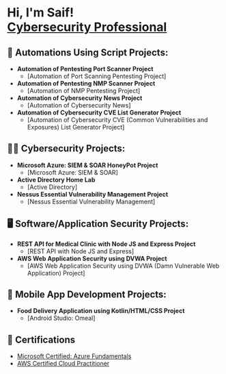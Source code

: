 <h1>Hi, I'm Saif! <br/><a href="https://github.com/SaifSyedh"> <a href="https://www.linkedin.com/in/saif-syed-42355826b/">Cybersecurity Professional</a></h1>
  
<h2>🔁 Automations Using Script Projects:</h2>
  
- <b>Automation of Pentesting Port Scanner Project</b>
  - [Automation of Port Scanning Pentesting Project]
- <b>Automation of Pentesting NMP Scanner Project</b>
  - [Automation of NMP Pentesting Project]
- <b>Automation of Cybersecurity News Project</b>
  - [Automation of Cybersecurity News]
- <b>Automation of Cybersecurity CVE List Generator Project</b>
  - [Automation of Cybersecurity CVE (Common Vulnerabilities and Exposures) List Generator Project]


<h2>👨‍💻 Cybersecurity Projects:</h2>

- <b>Microsoft Azure: SIEM & SOAR HoneyPot Project</b>
  - [Microsoft Azure: SIEM & SOAR]
- <b>Active Directory Home Lab</b>
  - [Active Directory]
- <b>Nessus Essential Vulnerability Management Project</b>
  - [Nessus Essential Vulnerability Management]

<h2>🖥️ Software/Application Security Projects:</h2>

- <b>REST API for Medical Clinic with Node JS and Express Project</b>
  - [REST API with Node JS and Express]
- <b>AWS Web Application Security using DVWA Project</b>
  - [AWS Web Application Security using DVWA (Damn Vulnerable Web Application) Project]
  
<h2>📱 Mobile App Development Projects:</h2>

- <b>Food Delivery Application using Kotlin/HTML/CSS Project</b>
  - [Android Studio: Omeal]

<h2>🥇 Certifications</h2>

- [Microsoft Certified: Azure Fundamentals]()
- [AWS Certified Cloud Practitioner]()

